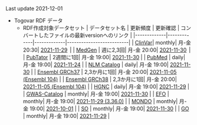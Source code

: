 Last update 2021-12-01
* Togovar RDF データ 
  * RDF作成対象データセット
    | データセット名     | 更新頻度     | 更新確認     | コンバートしたファイルの最新versionへのリンク | 
    |-------------|-------------|-------------|--------------------------| 
    | [ClinVar](https://www.ncbi.nlm.nih.gov/clinvar/)| monthly| 月-金 20:30| [2021-11-29](https://togovar.biosciencedbc.jp/public/virtuoso/clinvar/latest/)                | 
    | [MedGen](https://www.ncbi.nlm.nih.gov/medgen/)  | 週に2,3回| 月-金 20:00|  [2021-11-30](https://togovar.biosciencedbc.jp/public/virtuoso/medgen/latest/)                | 
    | [PubTator](https://www.ncbi.nlm.nih.gov/research/pubtator/)    | 2週間に1回| 月-金 19:00|  [2021-11-30](https://togovar.biosciencedbc.jp/public/virtuoso/pubtator/latest/)               | 
    | [PubMed](https://pubmed.ncbi.nlm.nih.gov/) | daily| 月-金 19:00|  [2021-11-24](https://togovar.biosciencedbc.jp/public/virtuoso/pubmed/latest/)               | 
    | [NLM Catalog](https://www.ncbi.nlm.nih.gov/nlmcatalog) | daily| 月-金 19:00|  [2021-11-30](https://togovar.biosciencedbc.jp/public/virtuoso/nlm-catalog/latest/)               | 
    | [Ensembl GRCh37](https://grch37.ensembl.org/index.html) | 2,3か月に1回| 月-金 20:00|  [2021-11-05 (Ensembl 104)](https://togovar.biosciencedbc.jp/public/virtuoso/ensembl_grch37/latest/) | 
    | [Ensembl GRCh38](https://www.ensembl.org/index.html) | 2,3か月に1回| 月-金 20:00|  [2021-11-05 (Ensembl 104)](https://togovar.biosciencedbc.jp/public/virtuoso/ensembl_grch38/latest/) |
    | [HGNC](https://www.genenames.org/) | daily| 月-金 19:00|  [2021-11-29](https://togovar.biosciencedbc.jp/public/virtuoso/hgnc/latest/)    | 
    | [GWAS-Catalog](https://www.ebi.ac.uk/gwas/home) | monthly| 月-金 19:00|  [2021-11-30](https://togovar.biosciencedbc.jp/public/virtuoso/gwas-catalog/latest/)    | 
    | [EFO](https://) | monthly| 月-金 19:00|  [2021-11-29 (3.36.0)](https://togovar.biosciencedbc.jp/public/virtuoso/efo/latest/)    | 
    | [MONDO](https://) | monthly| 月-金 19:00|  [2021-10-01](https://togovar.biosciencedbc.jp/public/virtuoso/mondo/latest/)    | 
    | [SO](https://) | monthly| 月-金 19:00|  [2021-11-30](https://togovar.biosciencedbc.jp/public/virtuoso/so/latest/)    | 
    | [GO](https://) | monthly| 月-金 19:00|  [2021-11-29](https://togovar.biosciencedbc.jp/public/virtuoso/go/latest/)    | 

